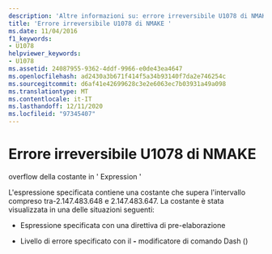 ```yaml
---
description: 'Altre informazioni su: errore irreversibile U1078 di NMAKE'
title: 'Errore irreversibile U1078 di NMAKE '
ms.date: 11/04/2016
f1_keywords:
- U1078
helpviewer_keywords:
- U1078
ms.assetid: 24087955-9362-4ddf-9966-e0de43ea4647
ms.openlocfilehash: ad2430a3b671f414f5a34b93140f7da2e746254c
ms.sourcegitcommit: d6af41e42699628c3e2e6063ec7b03931a49a098
ms.translationtype: MT
ms.contentlocale: it-IT
ms.lasthandoff: 12/11/2020
ms.locfileid: "97345407"
---
```

# <a name="nmake-fatal-error-u1078"></a>Errore irreversibile U1078 di NMAKE 

overflow della costante in ' Expression '

L'espressione specificata contiene una costante che supera l'intervallo compreso tra-2.147.483.648 e 2.147.483.647. La costante è stata visualizzata in una delle situazioni seguenti:

- Espressione specificata con una direttiva di pre-elaborazione

- Livello di errore specificato con il **-** modificatore di comando Dash ()
